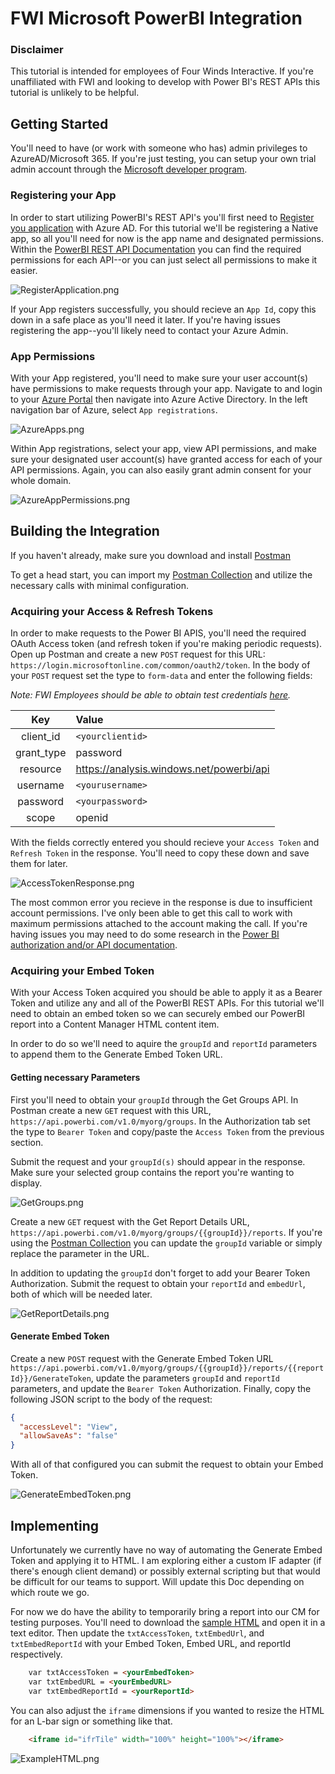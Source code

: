 # FWI Microsoft PowerBI Integration

### Disclaimer

This tutorial is intended for employees of Four Winds Interactive.  If you're unaffiliated with FWI and looking to develop with Power BI's REST APIs this tutorial is unlikely to be helpful.

## Getting Started

You'll need to have (or work with someone who has) admin privileges to AzureAD/Microsoft 365.  If you're just testing, you can setup your own trial admin account through the [Microsoft developer program](https://developer.microsoft.com/en-us/microsoft-365/dev-program).

### Registering your App

In order to start utilizing PowerBI's REST API's you'll first need to [Register you application](https://dev.powerbi.com/Apps) with Azure AD.  For this tutorial we'll be registering a Native app, so all you'll need for now is the app name and designated permissions.  Within the [PowerBI REST API Documentation](https://docs.microsoft.com/en-us/rest/api/power-bi/) you can find the required permissions for each API--or you can just select all permissions to make it easier.

![RegisterApplication.png](images/RegisterApplication.png)

If your App registers successfully, you should recieve an `App Id`, copy this down in a safe place as you'll need it later.  If you're having issues registering the app--you'll likely need to contact your Azure Admin.

### App Permissions

With your App registered, you'll need to make sure your user account(s) have permissions to make requests through your app.  Navigate to and login to your [Azure Portal](https://portal.azure.com/) then navigate into Azure Active Directory.  In the left navigation bar of Azure, select `App registrations`.

![AzureApps.png](images/AzureApps.png)

Within App registrations, select your app, view API permissions, and make sure your designated user account(s) have granted access for each of your API permissions.  Again, you can also easily grant admin consent for your whole domain.

![AzureAppPermissions.png](images/AzureAppPermissions.png)

## Building the Integration

If you haven't already, make sure you download and install [Postman](https://www.postman.com/downloads/)

To get a head start, you can import my [Postman Collection](https://www.getpostman.com/collections/8491549621eab53f65aa) and utilize the necessary calls with minimal configuration.

### Acquiring your Access & Refresh Tokens

In order to make requests to the Power BI APIS, you'll need the required OAuth Access token (and refresh token if you're making periodic requests).  Open up Postman and create a new `POST` request for this URL: `https://login.microsoftonline.com/common/oauth2/token`.  In the body of your `POST` request set the type to `form-data` and enter the following fields:

*Note: FWI Employees should be able to obtain test credentials [here](https://fourwindsinteractivehq-my.sharepoint.com/:t:/g/personal/will_karges_fourwindsinteractive_com/EX5AWcQRn8lKhXrRjUjGXYkBxrIL7W5TOG2F3Ub8WwxxwQ?e=MbW3kr).*

| Key           | Value         |
|:-------------:|:-----------------------------------------|
| client_id | `<yourclientid>` |
| grant_type | password |
| resource | https://analysis.windows.net/powerbi/api |
| username | `<yourusername>` |
| password | `<yourpassword>` |
| scope | openid |

With the fields correctly entered you should recieve your `Access Token` and `Refresh Token` in the response.  You'll need to copy these down and save them for later.

![AccessTokenResponse.png](images/AccessTokenResponse.png)

The most common error you recieve in the response is due to insufficient account permissions.  I've only been able to get this call to work with maximum permissions attached to the account making the call.  If you're having issues you may need to do some research in the [Power BI authorization and/or API documentation](https://docs.microsoft.com/en-us/power-bi/).

### Acquiring your Embed Token

With your Access Token acquired you should be able to apply it as a Bearer Token and utilize any and all of the PowerBI REST APIs.  For this tutorial we'll need to obtain an embed token so we can securely embed our PowerBI report into a Content Manager HTML content item.

In order to do so we'll need to aquire the `groupId` and `reportId` parameters to append them to the Generate Embed Token URL.

#### Getting necessary Parameters

First you'll need to obtain your `groupId` through the Get Groups API.  In Postman create a new `GET` request with this URL, `https://api.powerbi.com/v1.0/myorg/groups`.  In the Authorization tab set the type to `Bearer Token` and copy/paste the `Access Token` from the previous section.  

Submit the request and your `groupId(s)` should appear in the response.  Make sure your selected group contains the report you're wanting to display.

![GetGroups.png](images/GetGroups.png)

Create a new `GET` request with the Get Report Details URL, `https://api.powerbi.com/v1.0/myorg/groups/{{groupId}}/reports`.  If you're using the [Postman Collection](https://www.getpostman.com/collections/8491549621eab53f65aa) you can update the `groupId` variable or simply replace the parameter in the URL.

In addition to updating the `groupId` don't forget to add your Bearer Token Authorization.  Submit the request to obtain your `reportId` and `embedUrl`, both of which will be needed later.

![GetReportDetails.png](images/GetReportDetails.png)

#### Generate Embed Token

Create a new `POST` request with the Generate Embed Token URL `https://api.powerbi.com/v1.0/myorg/groups/{{groupId}}/reports/{{reportId}}/GenerateToken`, update the parameters `groupId` and `reportId` parameters, and update the `Bearer Token` Authorization.  Finally, copy the following JSON script to the body of the request:

```json
{
  "accessLevel": "View",
  "allowSaveAs": "false"
}
```

With all of that configured you can submit the request to obtain your Embed Token.

![GenerateEmbedToken.png](images/GenerateEmbedToken.png)

## Implementing

Unfortunately we currently have no way of automating the Generate Embed Token and applying it to HTML.  I am exploring either a custom IF adapter (if there's enough client demand) or possibly external scripting but that would be difficult for our teams to support.  Will update this Doc depending on which route we go.

For now we do have the ability to temporarily bring a report into our CM for testing purposes.  You'll need to download the [sample HTML](assets/ExampleReport.html) and open it in a text editor.  Then update the `txtAccessToken`, `txtEmbedUrl`, and `txtEmbedReportId` with your Embed Token, Embed URL, and reportId respectively.

```html
	var txtAccessToken = <yourEmbedToken>
	var txtEmbedURL = <yourEmbedURL>
	var txtEmbedReportId = <yourReportId>
```

You can also adjust the `iframe` dimensions if you wanted to resize the HTML for an L-bar sign or something like that. 

```html
	<iframe id="ifrTile" width="100%" height="100%"></iframe>
```

![ExampleHTML.png](images/ExampleHTML.png)



